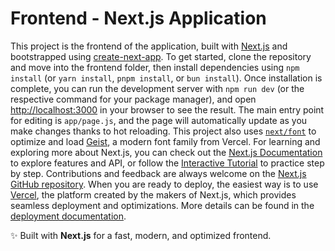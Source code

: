 # Frontend - Next.js Application  

This project is the frontend of the application, built with [Next.js](https://nextjs.org) and bootstrapped using [create-next-app](https://github.com/vercel/next.js/tree/canary/packages/create-next-app). To get started, clone the repository and move into the frontend folder, then install dependencies using `npm install` (or `yarn install`, `pnpm install`, or `bun install`). Once installation is complete, you can run the development server with `npm run dev` (or the respective command for your package manager), and open [http://localhost:3000](http://localhost:3000) in your browser to see the result. The main entry point for editing is `app/page.js`, and the page will automatically update as you make changes thanks to hot reloading. This project also uses [`next/font`](https://nextjs.org/docs/app/building-your-application/optimizing/fonts) to optimize and load [Geist](https://vercel.com/font), a modern font family from Vercel. For learning and exploring more about Next.js, you can check out the [Next.js Documentation](https://nextjs.org/docs) to explore features and API, or follow the [Interactive Tutorial](https://nextjs.org/learn) to practice step by step. Contributions and feedback are always welcome on the [Next.js GitHub repository](https://github.com/vercel/next.js). When you are ready to deploy, the easiest way is to use [Vercel](https://vercel.com), the platform created by the makers of Next.js, which provides seamless deployment and optimizations. More details can be found in the [deployment documentation](https://nextjs.org/docs/app/building-your-application/deploying).  

✨ Built with **Next.js** for a fast, modern, and optimized frontend.  
